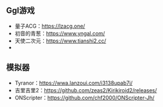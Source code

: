 ## Ggl游戏
+ 量子ACG：https://lzacg.one/
+ 初音的青葱：https://www.yngal.com/
+ 天使二次元：https://www.tianshi2.cc/
+ 
## 模拟器
+ Tyranor：https://wwa.lanzoui.com/i3138upab7i/
+ 吉里吉里2：https://github.com/zeas2/Kirikiroid2/releases/
+ ONScripter：https://github.com/chf2000/ONScripter-Jh/
